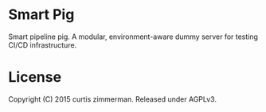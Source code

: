 
Smart Pig
=========

Smart pipeline pig. A modular, environment-aware dummy server for testing CI/CD infrastructure.

License
=======
Copyright (C) 2015 curtis zimmerman. Released under AGPLv3.
